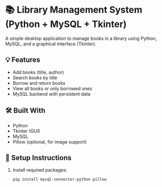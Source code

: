 # 📚 Library Management System (Python + MySQL + Tkinter)

A simple desktop application to manage books in a library using Python, MySQL, and a graphical interface (Tkinter).

## 💡 Features

- Add books (title, author)
- Search books by title
- Borrow and return books
- View all books or only borrowed ones
- MySQL backend with persistent data

## 🛠️ Built With

- Python
- Tkinter (GUI)
- MySQL
- Pillow (optional, for image support)

## 🔧 Setup Instructions

1. Install required packages:
   ```bash
   pip install mysql-connector-python pillow
